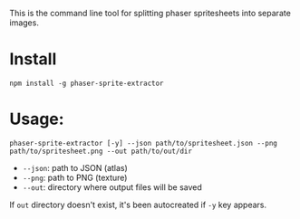 This is the command line tool for splitting phaser spritesheets into separate images.

# Install
`npm install -g phaser-sprite-extractor`

# Usage:
`phaser-sprite-extractor [-y] --json path/to/spritesheet.json --png path/to/spritesheet.png --out path/to/out/dir`

- `--json`: path to JSON (atlas)
- `--png`: path to PNG (texture)
- `--out`: directory where output files will be saved

If `out` directory doesn't exist, it's been autocreated if `-y` key appears.
